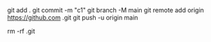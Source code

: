git add .
git commit -m "c1"
git branch -M main
git remote add origin https://github.com .git
git push -u origin main

rm -rf .git
